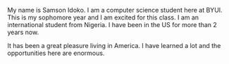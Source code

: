 My name is Samson Idoko. I am a computer science student here at BYUI. This is my sophomore year and I am excited for this class. I am an international student from Nigeria. I have been in the US for more than 2 years now.

It has been a great pleasure living in America. I have learned a lot and the opportunities here are enormous. 
